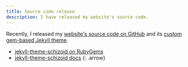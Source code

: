 ```yaml
---
title: Source code release
description: I have released my website's source code.
---
```


Recently, I released my <a href="https://github.com/schizoidnightmares/schizoidnightmares.com" target="_blank">website's source code on GitHub</a> and its <a href="https://github.com/schizoidnightmares/jekyll-theme-schizoid" target="_blank">custom gem-based Jekyll theme</a>.

- <a href="https://rubygems.org/gems/jekyll-theme-schizoid" target="_blank">jekyll-theme-schizoid on RubyGems</a>
- [jekyll-theme-schizoid docs](/docs/jekyll-theme-schizoid/)
{: .arrow}